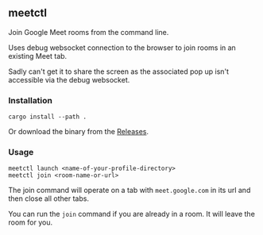 ## meetctl

Join Google Meet rooms from the command line.

Uses debug websocket connection to the browser to join rooms in an existing Meet tab.

Sadly can't get it to share the screen as the associated pop up isn't accessible via the debug websocket.

### Installation

`cargo install --path .`

Or download the binary from the [Releases](https://github.com/erkannt/meetctl/releases).

### Usage

```
meetctl launch <name-of-your-profile-directory>
meetctl join <room-name-or-url>
```

The join command will operate on a tab with `meet.google.com` in its url and then close all other tabs.

You can run the `join` command if you are already in a room. It will leave the room for you.